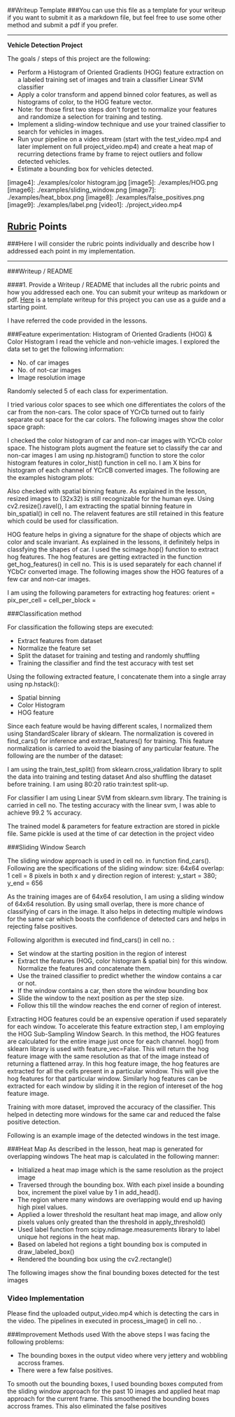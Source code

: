 ##Writeup Template
###You can use this file as a template for your writeup if you want to submit it as a markdown file, but feel free to use some other method and submit a pdf if you prefer.

---

**Vehicle Detection Project**

The goals / steps of this project are the following:

* Perform a Histogram of Oriented Gradients (HOG) feature extraction on a labeled training set of images and train a classifier Linear SVM classifier
* Apply a color transform and append binned color features, as well as histograms of color, to the HOG feature vector. 
* Note: for those first two steps don't forget to normalize your features and randomize a selection for training and testing.
* Implement a sliding-window technique and use your trained classifier to search for vehicles in images.
* Run your pipeline on a video stream (start with the test_video.mp4 and later implement on full project_video.mp4) and create a heat map of recurring detections frame by frame to reject outliers and follow detected vehicles.
* Estimate a bounding box for vehicles detected.

[//]: # (Image References)
[image1]: ./examples/car_not_car.png
[image2]: ./examples/color_space_explore.jpg
[image3]: ./examples/spatial_bin.jpg
[image4]: ./examples/color histogram.jpg
[image5]: ./examples/HOG.png
[image6]: ./examples/sliding_window.png
[image7]: ./examples/heat_bbox.png
[image8]: ./examples/false_positives.png
[image9]: ./examples/label.png
[video1]: ./project_video.mp4

## [Rubric](https://review.udacity.com/#!/rubrics/513/view) Points
###Here I will consider the rubric points individually and describe how I addressed each point in my implementation.  

---
###Writeup / README

####1. Provide a Writeup / README that includes all the rubric points and how you addressed each one.  You can submit your writeup as markdown or pdf.  [Here](https://github.com/udacity/CarND-Vehicle-Detection/blob/master/writeup_template.md) is a template writeup for this project you can use as a guide and a starting point.  

I have referred the code provided in the lessons.

###Feature experimentation: Histogram of Oriented Gradients (HOG) & Color Histogram
I read the vehicle and non-vehicle images.
I explored the data set to get the following information:
* No. of car images
* No. of not-car images
* Image resolution image

Randomly selected 5 of each class for experimentation.

I tried various color spaces to see which one differentiates the colors of the car from the non-cars.
The color space of YCrCb turned out to fairly separate out space for the car colors.
The following images show the color space graph:

I checked the color histogram of car and non-car images with YCrCb color space.
The histogram plots augment the feature set to classify the car and non-car images
I am using np.histogram() function to store the color histogram features in color_hist() function in cell no.
I am X bins for histogram of each channel of YCrCB converted images.
The following are the examples histogram plots:


Also checked with spatial binning feature.
As explained in the lesson, resized images to (32x32) is still recognizable for the human eye.
Using cv2.resize().ravel(), I am extracting the spatial binning feature in bin_spatial() in cell no.
The relavent features are still retained in this feature which could be used for classification.


HOG feature helps in giving a signature for the shape of objects which are color and scale invariant.
As explained in the lessons, it definitely helps in classfying the shapes of car.
I used the scimage.hop() function to extract hog features.
The hog features are getting extracted in the function get_hog_features() in cell no.
This is is used separately for each channel if YCbCr converted image.
The following images show the HOG features of a few car and non-car images.


I am using the following parameters for extracting hog features:
orient = 
pix_per_cell = 
cell_per_block = 


###Classification method

For classification the following steps are executed:
* Extract features from dataset
* Normalize the feature set
* Split the dataset for training and testing and randomly shuffling
* Training the classifier and find the test accuracy with test set

Using the following extracted feature, I concatenate them into a single array using np.hstack():
* Spatial binning
* Color Histogram
* HOG feature

Since each feature would be having different scales, I normalized them using StandardScaler library of sklearn.
The normalization is covered in find_cars() for inference and extract_features() for training.
This feature normalization is carried to avoid the biasing of any particular feature.
The following are the number of the dataset:

I am using the train_test_split() from sklearn.cross_validation library to split the data into training and testing dataset
And also shuffling the dataset before training.
I am using 80:20 ratio train:test split-up.

For classifier I am using Linear SVM from sklearn.svm library.
The training is carried in cell no.
The testing accuracy with the linear svm, I was able to achieve 99.2 % accuracy.

The trained model & parameters for feature extraction are stored in pickle file.
Same pickle is used at the time of car detection in the project video

###Sliding Window Search

The sliding window approach is used in cell no. in function find_cars().
Following are the specifications of the sliding window:
size: 64x64
overlap: 1 cell = 8 pixels in both x and y direction
region of interest: y_start = 380; y_end = 656

As the training images are of 64x64 resolution, I am using a sliding window of 64x64 resolution.
By using small overlap, there is more chance of classifying of cars in the image.
It also helps in detecting multiple windows for the same car which boosts the confidence of detected cars
and helps in rejecting false positives.

Following algorithm is executed ind find_cars() in cell no. :
* Set window at the starting position in the region of interest
* Extract the features (HOG, color histogram & spatial bin) for this window. Normalize the features and concatenate them.
* Use the trained classifier to predict whether the window contains a car or not.
* If the window contains a car, then store the window bounding box
* Slide the window to the next position as per the step size.
* Follow this till the window reaches the end corner of region of interest.

Extracting HOG features could be an expensive operation if used separately for each window.
To accelerate this feature extraction step, I am employing the HOG Sub-Sampling Window Search.
In this method, the HOG features are calculated for the entire image just once for each channel.
hog() from sklearn library is used with feature_vec=False. 
This will return the hog feature image with the same resolution as that of the image instead of returning a flattened array.
In this hog feature image, the hog features are extracted for all the cells present in a particular window.
This will give the hog features for that particular window.
Similarly hog features can be extracted for each window by sliding it in the region of intereset of the hog feature image.

Training with more dataset, improved the accuracy of the classifier. This helped in detecting more windows for the same car
and reduced the false positive detection.

Following is an example image of the detected windows in the test image.

###Heat Map
As described in the lesson, heat map is generated for overlapping windows
The heat map is calculated in the following manner:

* Initialized a heat map image which is the same resolution as the project image
* Traversed through the bounding box. With each pixel inside a bounding box, increment the pixel value by 1 in add_head().
* The region where many windows are overlapping would end up having high pixel values.
* Applied a lower threshold the resultant heat map image, and allow only pixels values only greated than the threshold in apply_threshold()
* Used label function from scipy.ndimage.measurements library to label unique hot regions in the heat map.
* Based on labeled hot regions a tight bounding box is computed in draw_labeled_box()
* Rendered the bounding box using the cv2.rectangle()

The following images show the final bounding boxes detected for the test images

### Video Implementation
Please find the uploaded output_video.mp4 which is detecting the cars in the video.
The pipelines in executed in process_image() in cell no. .

###Improvement Methods used
With the above steps I was facing the following problems:
* The bounding boxes in the output video where very jettery and wobbling accross frames.
* There were a few false positives.

To smooth out the bounding boxes, I used bounding boxes computed from the sliding window approach for the past 10 images and applied heat map approach for the current frame.
This smoothened the bounding boxes accross frames.
This also eliminated the false positives
